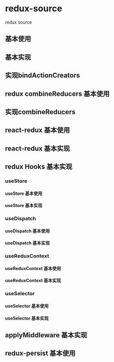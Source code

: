 # redux-source

redux source

## 基本使用

## 基本实现

## 实现bindActionCreators

## redux combineReducers 基本使用

## 实现combineReducers

## react-redux 基本使用

## react-redux 基本实现

## redux Hooks 基本实现

### useStore

#### useStore 基本使用

#### useStore 基本实现

### useDispatch

#### useDispatch 基本使用

#### useDispatch 基本实现

### useReduxContext

#### useReduxContext 基本使用

#### useReduxContext 基本实现

### useSelector

#### useSelector 基本使用

#### useSelector 基本实现

## applyMiddleware 基本实现

## redux-persist 基本使用
